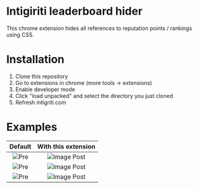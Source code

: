 # Intigiriti leaderboard hider

This chrome extension hides all references to reputation points / rankings using CSS.

# Installation

1. Clone this repository
2. Go to extensions in chrome (more tools -> extensions)
3. Enable developer mode
4. Click "load unpacked" and select the directory you just cloned
5. Refresh intigriti.com

# Examples
Default             |  With this extension
:-------------------------:|:-------------------------:
![Pre](https://raw.githubusercontent.com/sanderblaadjes/intigriti-leaderboard-disabler-extension/master/examples/dropdown-pre.png)  |  ![Image Post](https://raw.githubusercontent.com/sanderblaadjes/intigriti-leaderboard-disabler-extension/master/examples/dropdown-post.png) 
![Pre](https://raw.githubusercontent.com/sanderblaadjes/intigriti-leaderboard-disabler-extension/master/examples/home-per.png) | ![Image Post](https://raw.githubusercontent.com/sanderblaadjes/intigriti-leaderboard-disabler-extension/master/examples/home-post.png) 
![Pre](https://raw.githubusercontent.com/sanderblaadjes/intigriti-leaderboard-disabler-extension/master/examples/profile-pre.png) | ![Image Post](https://raw.githubusercontent.com/sanderblaadjes/intigriti-leaderboard-disabler-extension/master/examples/profile-post.png) 
